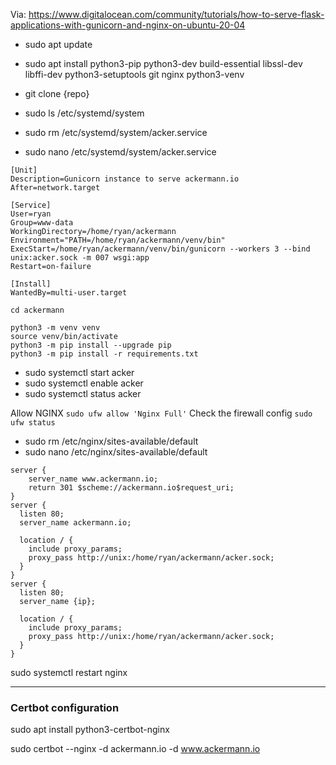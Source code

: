 
Via: https://www.digitalocean.com/community/tutorials/how-to-serve-flask-applications-with-gunicorn-and-nginx-on-ubuntu-20-04

* sudo apt update
* sudo apt install python3-pip python3-dev build-essential libssl-dev libffi-dev python3-setuptools git nginx python3-venv

* git clone {repo}

* sudo ls /etc/systemd/system
* sudo rm /etc/systemd/system/acker.service
* sudo nano /etc/systemd/system/acker.service

``` FILE CONTENTS
[Unit]
Description=Gunicorn instance to serve ackermann.io
After=network.target

[Service]
User=ryan
Group=www-data
WorkingDirectory=/home/ryan/ackermann
Environment="PATH=/home/ryan/ackermann/venv/bin"
ExecStart=/home/ryan/ackermann/venv/bin/gunicorn --workers 3 --bind unix:acker.sock -m 007 wsgi:app
Restart=on-failure

[Install]
WantedBy=multi-user.target
```

```
cd ackermann

python3 -m venv venv
source venv/bin/activate
python3 -m pip install --upgrade pip
python3 -m pip install -r requirements.txt
```

* sudo systemctl start acker
* sudo systemctl enable acker
* sudo systemctl status acker

Allow NGINX `sudo ufw allow 'Nginx Full'`
Check the firewall config `sudo ufw status`

* sudo rm /etc/nginx/sites-available/default
* sudo nano /etc/nginx/sites-available/default

``` FILE CONTENTS
server {
    server_name www.ackermann.io;
    return 301 $scheme://ackermann.io$request_uri;
}
server {
  listen 80;
  server_name ackermann.io;
  
  location / {
    include proxy_params;
    proxy_pass http://unix:/home/ryan/ackermann/acker.sock;
  }
}
server {
  listen 80;
  server_name {ip};
  
  location / {
    include proxy_params;
    proxy_pass http://unix:/home/ryan/ackermann/acker.sock;
  }
}
```

sudo systemctl restart nginx

***

### Certbot configuration

sudo apt install python3-certbot-nginx

sudo certbot --nginx -d ackermann.io -d www.ackermann.io